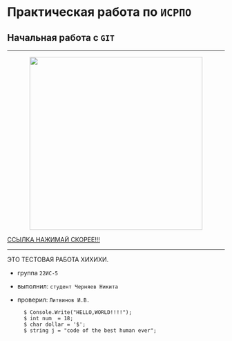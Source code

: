 # Практическая работа по ``ИСРПО``

## Начальная работа с ``GIT``

-----

<p align = "center"><img src = "https://img.freepik.com/free-photo/rainbow-oil-drops-on-a-water-surface-abstract-background_23-2148290071.jpg?size=626&ext=jpg&ga=GA1.1.1788068356.1707091200&semt=ais" width = "400" ></p>

<p><a href = "https://youtu.be/xm3YgoEiEDc?si=47Qc_yzhGjl8PTf7">ССЫЛКА НАЖИМАЙ СКОРЕЕ!!!</a></p>

------

ЭТО ТЕСТОВАЯ РАБОТА ХИХИХИ.

* группа ``22ИС-5``
* выполнил: ``студент Черняев Никита``
* проверил: ``Литвинов И.В.``

        $ Console.Write("HELLO,WORLD!!!!");
        $ int num  = 18;
        $ char dollar = '$';
        $ string j = "code of the best human ever";